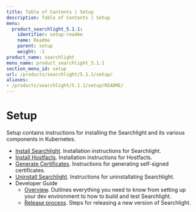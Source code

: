 ```yaml
---
title: Table of Contents | Setup
description: Table of Contents | Setup
menu:
  product_searchlight_5.1.1:
    identifier: setup-readme
    name: Readme
    parent: setup
    weight: -1
product_name: searchlight
menu_name: product_searchlight_5.1.1
section_menu_id: setup
url: /products/searchlight/5.1.1/setup/
aliases:
- /products/searchlight/5.1.1/setup/README/
---
```


# Setup

Setup contains instructions for installing the Searchlight and its various components in Kubernetes.

- [Install Searchlight](/products/searchlight/5.1.1/setup/install). Installation instructions for Searchlight.
- [Install Hostfacts](/products/searchlight/5.1.1/setup/hostfacts). Installation instructions for Hostfacts.
- [Generate Certificates](/products/searchlight/5.1.1/setup/certificate). Instructions for generating self-signed certificates.
- [Uninstall Searchlight](/products/searchlight/5.1.1/setup/uninstall). Instructions for uninstallating Searchlight.
- Developer Guide
  - [Overview](/products/searchlight/5.1.1/setup/developer-guide/overview). Outlines everything you need to know from setting up your dev environment to how to build and test Searchlight.
  - [Release process](/products/searchlight/5.1.1/setup/developer-guide/release). Steps for releasing a new version of Searchlight.
